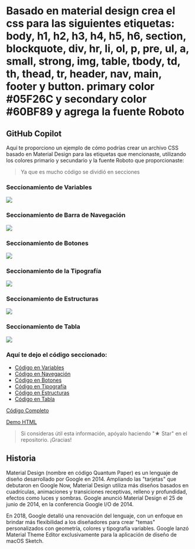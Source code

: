 # Basado en material design crea el css para las siguientes etiquetas: body, h1, h2, h3, h4, h5, h6, section, blockquote, div, hr, li, ol, p, pre, ul, a, small, strong, img, table, tbody, td, th, thead, tr, header, nav, main, footer y button. primary color #05F26C y secondary color #60BF89 y agrega la fuente Roboto

## GitHub Copilot
Aquí te proporciono un ejemplo de cómo podrías crear un archivo CSS basado en Material Design para las etiquetas que mencionaste, utilizando los colores primario y secundario y la fuente Roboto que proporcionaste:

> Ya que es mucho código se dividió en secciones

### Seccionamiento de Variables
![](./snippets/temaCSS6.png)

### Seccionamiento de Barra de Navegación
 ![](./snippets/temaCSS3.png)

### Seccionamiento de Botones
![](./snippets/temaCSS.png)

### Seccionamiento de la Tipografía
![](./snippets/temaCSS5.png)

### Seccionamiento de Estructuras
![](./snippets/temaCSS2.png)

### Seccionamiento de Tabla
![](./snippets/temaCSS4.png)

### Aquí te dejo el código seccionado:
 - [Código en Variables](./css/variables.css)
 - [Código en Navegación](./css/nav.css)
 - [Código en Botones](./css/buttons.css)
 - [Código en Tipografía](./css/typography.css)
 - [Código en Estructuras](./css/layout.css)
 - [Código en Tabla](./css/table.css)

[Código Completo](./question_6.css)

[Demo HTML](./index.html)

> Si consideras útil esta información, apóyalo haciendo "★ Star" en el repositorio. ¡Gracias!

## Historia
Material Design (nombre en código Quantum Paper)​ es un lenguaje de diseño desarrollado por Google en 2014. Ampliando las "tarjetas" que debutaron en Google Now, Material Design utiliza más diseños basados ​​en cuadrículas, animaciones y transiciones receptivas, relleno y profundidad, efectos como luces y sombras. Google anunció Material Design el 25 de junio de 2014, en la conferencia Google I/O de 2014.

En 2018, Google detalló una renovación del lenguaje, con un enfoque en brindar más flexibilidad a los diseñadores para crear "temas" personalizados con geometría, colores y tipografía variables. Google lanzó Material Theme Editor exclusivamente para la aplicación de diseño de macOS Sketch.
